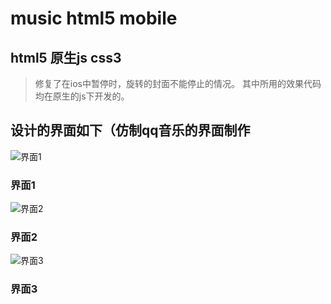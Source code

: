 # music html5 mobile 
## html5 原生js css3
>修复了在ios中暂停时，旋转的封面不能停止的情况。
>其中所用的效果代码均在原生的js下开发的。
## 设计的界面如下（仿制qq音乐的界面制作
![界面1](https://github.com/widewaystudio/music/blob/master/image/1.jpg)
### 界面1
![界面2](https://github.com/widewaystudio/music/blob/master/image/2.jpg)
### 界面2
![界面3](https://github.com/widewaystudio/music/blob/master/image/3.jpg)
### 界面3

